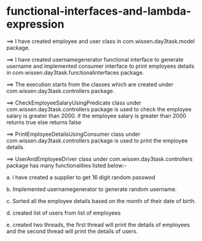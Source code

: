 # functional-interfaces-and-lambda-expression

==> I have created employee and user class in com.wissen.day3task.model package.

==> I have created usernamegenerator functional interface to generate username and implemented consumer interface to print employees details in com.wissen.day3task.functionalinterfaces package.

==> The execution starts from the classes which are created under com.wissen.day3task.controllers package.

==> CheckEmployeeSalaryUsingPredicate class under com.wissen.day3task.controllers package is used to check the employee salary is greater than 2000. if the employee salary is greater than 2000 returns true else returns false

==> PrintEmployeeDetailsUsingConsumer class under com.wissen.day3task.controllers package is used to print the employee details.

==> UserAndEmployeeDriver class under com.wissen.day3task.controllers package has many functionalities listed below:-

a. i have created a supplier to get 16 digit random passwod

b. Implemented usernamegenerator to generate random username.

c. Sorted all the employee details based on the month of their date of birth.

d. created list of users from list of employees

e. created two threads, the first thread will print the details of employees and the second thread will print the details of users.
